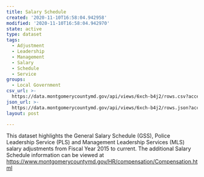 ```yaml
---
title: Salary Schedule
created: '2020-11-10T16:58:04.942958'
modified: '2020-11-10T16:58:04.942970'
state: active
type: dataset
tags:
  - Adjustment
  - Leadership
  - Management
  - Salary
  - Schedule
  - Service
groups:
  - Local Government
csv_url: >-
  https://data.montgomerycountymd.gov/api/views/6xch-b4j2/rows.csv?accessType=DOWNLOAD
json_url: >-
  https://data.montgomerycountymd.gov/api/views/6xch-b4j2/rows.json?accessType=DOWNLOAD
layout: post

---
```

This dataset highlights the General Salary Schedule (GSS), Police Leadership Service (PLS) and Management Leadership Services (MLS) salary adjustments from Fiscal Year 2015 to current. The additional Salary Schedule information can be viewed at https://www.montgomerycountymd.gov/HR/compensation/Compensation.html
